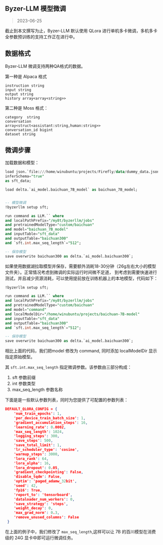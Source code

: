 ## Byzer-LLM 模型微调

> 2023-06-25

截止到本文撰写为止，Byzer-LLM 默认使用 QLora 进行单机多卡微调，多机多卡全参数预训练的支持工作正在进行中。

## 数据格式

Byzer-LLM 微调支持两种QA格式的数据。

第一种是 Alpaca 格式

```
instruction string
input string
output string
history array<array<string>>
```

第二种是 Moss 格式：

```
category  string
conversation
array<struct<assistant:string,human:string>>
conversation_id bigint
dataset string
```

## 微调步骤

加载数据和模型：

```sql
load json.`file:///home/winubuntu/projects/Firefly/data/dummy_data.jsonl` where
inferSchema="true"
as sft_data;

load delta.`ai_model.baichuan_7B_model` as baichuan_7B_model;
```


```sql

-- 模型微调
!byzerllm setup sft;

run command as LLM.`` where 
and localPathPrefix="/my8t/byzerllm/jobs"
and pretrainedModelType="custom/baichuan"
and model="baichuan_7B_model"
and inputTable="sft_data"
and outputTable="baichuan300"
and `sft.int.max_seq_length`="512";

-- 保存模型
save overwrite baichuan300 as delta.`ai_model.baichuan300`;
```

如果使用数据湖拉取模型并保存，需要额外消耗18-30分钟（26g左右大小的模型文件夹）。正常情况考虑到微调的实际运行时间微不足道，
到考虑到需要快速进行测试，并且减少资源消耗，可以使用提前放在训练机器上的本地模型，代码如下：


```sql
!byzerllm setup sft;

run command as LLM.`` where 
and localPathPrefix="/my8t/byzerllm/jobs"
and pretrainedModelType="custom/baichuan"
and model="command"
and localModelDir="/home/winubuntu/projects/baichuan-7B-model"
and inputTable="sft_data"
and outputTable="baichuan300"
and `sft.int.max_seq_length`="512";

-- 保存模型
save overwrite baichuan300 as delta.`ai_model.baichuan300`;
```

相比上面的代码，我们把model 修改为 command, 同时添加 localModelDir 显示指定原始模型。

其 `sft.int.max_seq_length` 指定微调参数。该参数由三部分构成：

1. sft 参数前缀
2. int  参数类型
3. max_seq_length 参数名称

下面是是一些默认参数列表，同时为您提供了可配置的参数列表：

```json
DEFAULT_QLORA_CONFIG = {    
    'num_train_epochs': 1,
    'per_device_train_batch_size': 1,
    'gradient_accumulation_steps': 16,
    'learning_rate': 0.0002,
    'max_seq_length': 1024,
    'logging_steps': 300,
    'save_steps': 500,
    'save_total_limit': 1,
    'lr_scheduler_type': 'cosine',
    'warmup_steps': 3000,
    'lora_rank': 64,
    'lora_alpha': 16,
    'lora_dropout': 0.05,
    'gradient_checkpointing': False,
    'disable_tqdm': False,
    'optim': 'paged_adamw_32bit',
    'seed': 42,
    'fp16': True,
    'report_to': 'tensorboard',
    'dataloader_num_workers': 0,
    'save_strategy': 'steps',
    'weight_decay': 0,
    'max_grad_norm': 0.3,
    'remove_unused_columns': False
 }
```

在上面的例子中，我们修改了 `max_seq_length`,这样可以让 7B 的百川模型在消费级的 24G 显卡中即可运行微调任务。

